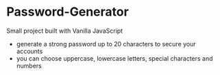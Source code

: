 # Password-Generator
Small project built with Vanilla JavaScript
 - generate a strong password up to 20 characters to secure your accounts
 - you can choose uppercase, lowercase letters, special characters and numbers
 
